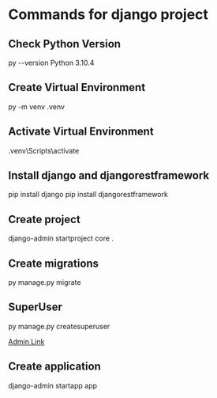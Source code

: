 # Commands for django project

## Check Python Version
py --version
Python 3.10.4

## Create Virtual Environment
py -m venv .venv

## Activate Virtual Environment

.venv\Scripts\activate

## Install django and djangorestframework
pip install django
pip install djangorestframework

## Create project
django-admin startproject core .

## Create migrations
py manage.py migrate

## SuperUser
py manage.py createsuperuser

[Admin Link](http://127.0.0.1:8000/admin/auth/user/)

## Create application
django-admin startapp app

## 